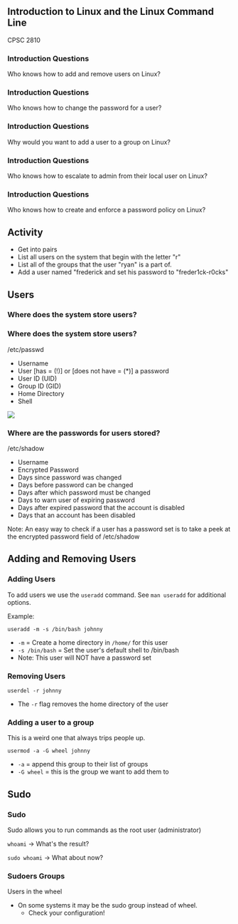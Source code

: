 ## Introduction to Linux and the Linux Command Line

CPSC 2810



### Introduction Questions

Who knows how to add and remove users on Linux?


### Introduction Questions

Who knows how to change the password for a user?


### Introduction Questions

Why would you want to add a user to a group on Linux?


### Introduction Questions

Who knows how to escalate to admin from their local user on Linux?


### Introduction Questions

Who knows how to create and enforce a password policy on Linux?



## Activity

* Get into pairs
* List all users on the system that begin with the letter "r"
* List all of the groups that the user "ryan" is a part of.
* Add a user named "frederick and set his password to "freder1ck-r0cks"



## Users


### Where does the system store users?


### Where does the system store users?

/etc/passwd

* Username
* User [has = (!)] or [does not have = (\*)] a password
* User ID (UID)
* Group ID (GID)
* Home Directory
* Shell

![](passwd.png)


### Where are the passwords for users stored?

/etc/shadow

* Username
* Encrypted Password
* Days since password was changed
* Days before password can be changed
* Days after which password must be changed
* Days to warn user of expiring password
* Days after expired password that the account is disabled
* Days that an account has been disabled

Note: 
An easy way to check if a user has a password set is to take a peek at the encrypted password field of /etc/shadow

## Adding and Removing Users


### Adding Users

To add users we use the `useradd` command. See `man useradd` for additional options.

Example: 

`useradd -m -s /bin/bash johnny`

* `-m` = Create a home directory in `/home/` for this user
* `-s /bin/bash` = Set the user's default shell to /bin/bash
* Note: This user will NOT have a password set


### Removing Users

`userdel -r johnny`

* The `-r` flag removes the home directory of the user


### Adding a user to a group

This is a weird one that always trips people up.

`usermod -a -G wheel johnny`

* `-a` = append this group to their list of groups
* `-G wheel` = this is the group we want to add them to



## Sudo


### Sudo

Sudo allows you to run commands as the root user (administrator)

`whoami` -> What's the result?

`sudo whoami` -> What about now?


### Sudoers Groups

Users in the wheel

* On some systems it may be the sudo group instead of wheel. 
  - Check your configuration!


